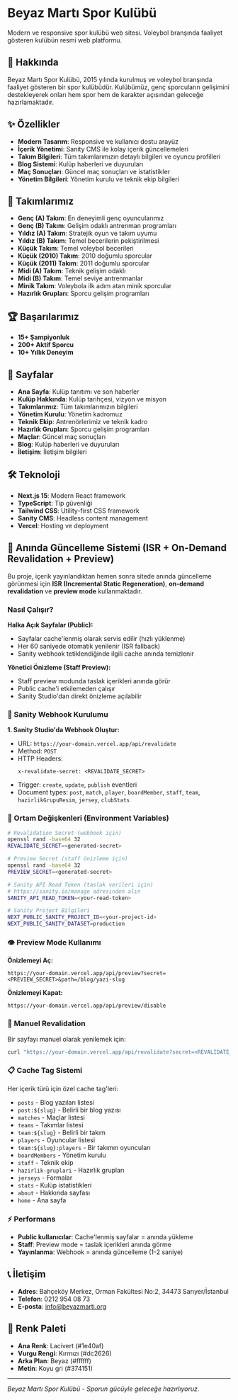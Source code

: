 # Beyaz Martı Spor Kulübü

Modern ve responsive spor kulübü web sitesi. Voleybol branşında faaliyet gösteren kulübün resmi web platformu.

## 🏐 Hakkında

Beyaz Martı Spor Kulübü, 2015 yılında kurulmuş ve voleybol branşında faaliyet gösteren bir spor kulübüdür. Kulübümüz, genç sporcuların gelişimini destekleyerek onları hem spor hem de karakter açısından geleceğe hazırlamaktadır.

## ✨ Özellikler

- **Modern Tasarım**: Responsive ve kullanıcı dostu arayüz
- **İçerik Yönetimi**: Sanity CMS ile kolay içerik güncellemeleri
- **Takım Bilgileri**: Tüm takımlarımızın detaylı bilgileri ve oyuncu profilleri
- **Blog Sistemi**: Kulüp haberleri ve duyuruları
- **Maç Sonuçları**: Güncel maç sonuçları ve istatistikler
- **Yönetim Bilgileri**: Yönetim kurulu ve teknik ekip bilgileri

## 🎯 Takımlarımız

- **Genç (A) Takım**: En deneyimli genç oyuncularımız
- **Genç (B) Takım**: Gelişim odaklı antrenman programları
- **Yıldız (A) Takım**: Stratejik oyun ve takım uyumu
- **Yıldız (B) Takım**: Temel becerilerin pekiştirilmesi
- **Küçük Takım**: Temel voleybol becerileri
- **Küçük (2010) Takım**: 2010 doğumlu sporcular
- **Küçük (2011) Takım**: 2011 doğumlu sporcular
- **Midi (A) Takım**: Teknik gelişim odaklı
- **Midi (B) Takım**: Temel seviye antrenmanlar
- **Minik Takım**: Voleybola ilk adım atan minik sporcular
- **Hazırlık Grupları**: Sporcu gelişim programları

## 🏆 Başarılarımız

- **15+ Şampiyonluk**
- **200+ Aktif Sporcu**
- **10+ Yıllık Deneyim**

## 📱 Sayfalar

- **Ana Sayfa**: Kulüp tanıtımı ve son haberler
- **Kulüp Hakkında**: Kulüp tarihçesi, vizyon ve misyon
- **Takımlarımız**: Tüm takımlarımızın bilgileri
- **Yönetim Kurulu**: Yönetim kadromuz
- **Teknik Ekip**: Antrenörlerimiz ve teknik kadro
- **Hazırlık Grupları**: Sporcu gelişim programları
- **Maçlar**: Güncel maç sonuçları
- **Blog**: Kulüp haberleri ve duyuruları
- **İletişim**: İletişim bilgileri

## 🛠️ Teknoloji

- **Next.js 15**: Modern React framework
- **TypeScript**: Tip güvenliği
- **Tailwind CSS**: Utility-first CSS framework
- **Sanity CMS**: Headless content management
- **Vercel**: Hosting ve deployment

## 🔄 Anında Güncelleme Sistemi (ISR + On-Demand Revalidation + Preview)

Bu proje, içerik yayınlandıktan hemen sonra sitede anında güncelleme görünmesi için **ISR (Incremental Static Regeneration)**, **on-demand revalidation** ve **preview mode** kullanmaktadır.

### Nasıl Çalışır?

**Halka Açık Sayfalar (Public):**
- Sayfalar cache'lenmiş olarak servis edilir (hızlı yüklenme)
- Her 60 saniyede otomatik yenilenir (ISR fallback)
- Sanity webhook tetiklendiğinde ilgili cache anında temizlenir

**Yönetici Önizleme (Staff Preview):**
- Staff preview modunda taslak içerikleri anında görür
- Public cache'i etkilemeden çalışır
- Sanity Studio'dan direkt önizleme açılabilir

### 🔗 Sanity Webhook Kurulumu

**1. Sanity Studio'da Webhook Oluştur:**
- URL: `https://your-domain.vercel.app/api/revalidate`
- Method: `POST`
- HTTP Headers:
  ```
  x-revalidate-secret: <REVALIDATE_SECRET>
  ```
- Trigger: `create`, `update`, `publish` eventleri
- Document types: `post`, `match`, `player`, `boardMember`, `staff`, `team`, `hazirlikGrupuResim`, `jersey`, `clubStats`

### 🔑 Ortam Değişkenleri (Environment Variables)

```bash
# Revalidation Secret (webhook için)
openssl rand -base64 32
REVALIDATE_SECRET=<generated-secret>

# Preview Secret (staff önizleme için)
openssl rand -base64 32
PREVIEW_SECRET=<generated-secret>

# Sanity API Read Token (taslak verileri için)
# https://sanity.io/manage adresinden alın
SANITY_API_READ_TOKEN=<your-read-token>

# Sanity Project Bilgileri
NEXT_PUBLIC_SANITY_PROJECT_ID=<your-project-id>
NEXT_PUBLIC_SANITY_DATASET=production
```

### 👁️ Preview Mode Kullanımı

**Önizlemeyi Aç:**
```
https://your-domain.vercel.app/api/preview?secret=<PREVIEW_SECRET>&path=/blog/yazi-slug
```

**Önizlemeyi Kapat:**
```
https://your-domain.vercel.app/api/preview/disable
```

### 🔄 Manuel Revalidation

Bir sayfayı manuel olarak yenilemek için:

```bash
curl "https://your-domain.vercel.app/api/revalidate?secret=<REVALIDATE_SECRET>&path=/blog"
```

### 📋 Cache Tag Sistemi

Her içerik türü için özel cache tag'leri:
- `posts` - Blog yazıları listesi
- `post:${slug}` - Belirli bir blog yazısı  
- `matches` - Maçlar listesi
- `teams` - Takımlar listesi
- `team:${slug}` - Belirli bir takım
- `players` - Oyuncular listesi
- `team:${slug}:players` - Bir takımın oyuncuları
- `boardMembers` - Yönetim kurulu
- `staff` - Teknik ekip
- `hazirlik-gruplari` - Hazırlık grupları
- `jerseys` - Formalar
- `stats` - Kulüp istatistikleri
- `about` - Hakkında sayfası
- `home` - Ana sayfa

### ⚡ Performans

- **Public kullanıcılar**: Cache'lenmiş sayfalar = anında yükleme
- **Staff**: Preview mode = taslak içerikleri anında görme
- **Yayınlanma**: Webhook = anında güncelleme (1-2 saniye)

## 📞 İletişim

- **Adres**: Bahçeköy Merkez, Orman Fakültesi No:2, 34473 Sarıyer/İstanbul
- **Telefon**: 0212 954 08 73
- **E-posta**: info@beyazmarti.org

## 🎨 Renk Paleti

- **Ana Renk**: Lacivert (#1e40af)
- **Vurgu Rengi**: Kırmızı (#dc2626)
- **Arka Plan**: Beyaz (#ffffff)
- **Metin**: Koyu gri (#374151)

---

*Beyaz Martı Spor Kulübü - Sporun gücüyle geleceğe hazırlıyoruz.*